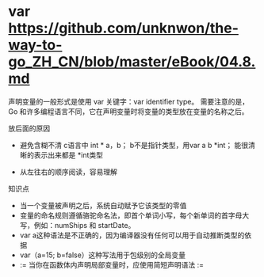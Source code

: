 # var https://github.com/unknwon/the-way-to-go_ZH_CN/blob/master/eBook/04.8.md
声明变量的一般形式是使用 var 关键字：var identifier type。
需要注意的是，Go 和许多编程语言不同，它在声明变量时将变量的类型放在变量的名称之后。

放后面的原因
- 避免含糊不清
c语言中 int * a，b；
b不是指针类型，用var a b *int； 能很清晰的表示出来都是 *int类型

- 从左往右的顺序阅读，容易理解

知识点
- 当一个变量被声明之后，系统自动赋予它该类型的零值
- 变量的命名规则遵循骆驼命名法，即首个单词小写，每个新单词的首字母大写，例如：numShips 和 startDate。
- var a这种语法是不正确的，因为编译器没有任何可以用于自动推断类型的依据
- var（a=15; b=false）这种写法用于包级别的全局变量
- := 当你在函数体内声明局部变量时，应使用简短声明语法 :=

